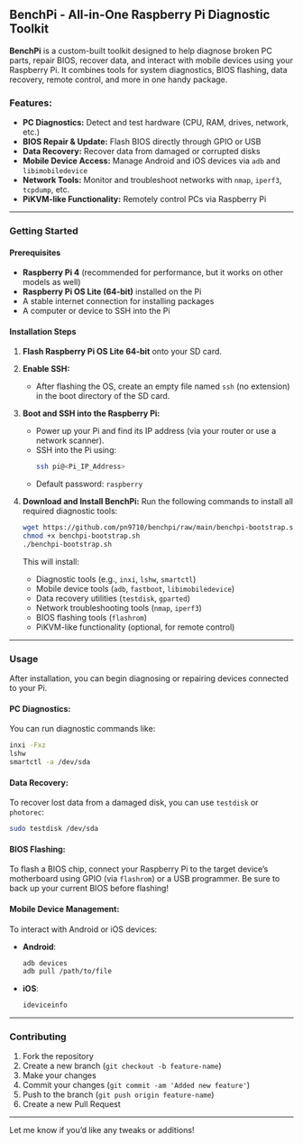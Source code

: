## **BenchPi - All-in-One Raspberry Pi Diagnostic Toolkit**

**BenchPi** is a custom-built toolkit designed to help diagnose broken PC parts, repair BIOS, recover data, and interact with mobile devices using your Raspberry Pi. It combines tools for system diagnostics, BIOS flashing, data recovery, remote control, and more in one handy package.

### **Features:**
- **PC Diagnostics:** Detect and test hardware (CPU, RAM, drives, network, etc.)
- **BIOS Repair & Update:** Flash BIOS directly through GPIO or USB
- **Data Recovery:** Recover data from damaged or corrupted disks
- **Mobile Device Access:** Manage Android and iOS devices via `adb` and `libimobiledevice`
- **Network Tools:** Monitor and troubleshoot networks with `nmap`, `iperf3`, `tcpdump`, etc.
- **PiKVM-like Functionality:** Remotely control PCs via Raspberry Pi

---

### **Getting Started**

#### **Prerequisites**
- **Raspberry Pi 4** (recommended for performance, but it works on other models as well)
- **Raspberry Pi OS Lite (64-bit)** installed on the Pi
- A stable internet connection for installing packages
- A computer or device to SSH into the Pi

#### **Installation Steps**

1. **Flash Raspberry Pi OS Lite 64-bit** onto your SD card.
2. **Enable SSH:**
   - After flashing the OS, create an empty file named `ssh` (no extension) in the boot directory of the SD card.
3. **Boot and SSH into the Raspberry Pi:**
   - Power up your Pi and find its IP address (via your router or use a network scanner).
   - SSH into the Pi using:
     ```bash
     ssh pi@<Pi_IP_Address>
     ```
   - Default password: `raspberry`

4. **Download and Install BenchPi:**
   Run the following commands to install all required diagnostic tools:
   ```bash
   wget https://github.com/pn9710/benchpi/raw/main/benchpi-bootstrap.sh
   chmod +x benchpi-bootstrap.sh
   ./benchpi-bootstrap.sh
   ```

   This will install:
   - Diagnostic tools (e.g., `inxi`, `lshw`, `smartctl`)
   - Mobile device tools (`adb`, `fastboot`, `libimobiledevice`)
   - Data recovery utilities (`testdisk`, `gparted`)
   - Network troubleshooting tools (`nmap`, `iperf3`)
   - BIOS flashing tools (`flashrom`)
   - PiKVM-like functionality (optional, for remote control)

---

### **Usage**

After installation, you can begin diagnosing or repairing devices connected to your Pi.

#### **PC Diagnostics:**
You can run diagnostic commands like:
```bash
inxi -Fxz
lshw
smartctl -a /dev/sda
```

#### **Data Recovery:**
To recover lost data from a damaged disk, you can use `testdisk` or `photorec`:
```bash
sudo testdisk /dev/sda
```

#### **BIOS Flashing:**
To flash a BIOS chip, connect your Raspberry Pi to the target device’s motherboard using GPIO (via `flashrom`) or a USB programmer. Be sure to back up your current BIOS before flashing!

#### **Mobile Device Management:**
To interact with Android or iOS devices:
- **Android**: 
  ```bash
  adb devices
  adb pull /path/to/file
  ```
- **iOS**:
  ```bash
  ideviceinfo
  ```

---

### **Contributing**

1. Fork the repository
2. Create a new branch (`git checkout -b feature-name`)
3. Make your changes
4. Commit your changes (`git commit -am 'Added new feature'`)
5. Push to the branch (`git push origin feature-name`)
6. Create a new Pull Request
---

Let me know if you’d like any tweaks or additions!
